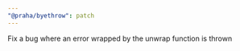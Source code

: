 ```yaml
---
"@praha/byethrow": patch
---
```


Fix a bug where an error wrapped by the unwrap function is thrown
